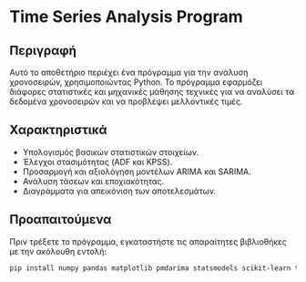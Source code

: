# Time Series Analysis Program

## Περιγραφή
Αυτό το αποθετήριο περιέχει ένα πρόγραμμα για την ανάλυση χρονοσειρών, χρησιμοποιώντας Python. Το πρόγραμμα εφαρμόζει διάφορες στατιστικές και μηχανικές μάθησης τεχνικές για να αναλύσει τα δεδομένα χρονοσειρών και να προβλέψει μελλοντικές τιμές.

## Χαρακτηριστικά
- Υπολογισμός βασικών στατιστικών στοιχείων.
- Έλεγχοι στασιμότητας (ADF και KPSS).
- Προσαρμογή και αξιολόγηση μοντέλων ARIMA και SARIMA.
- Ανάλυση τάσεων και εποχιακότητας.
- Διαγράμματα για απεικόνιση των αποτελεσμάτων.

## Προαπαιτούμενα
Πριν τρέξετε το πρόγραμμα, εγκαταστήστε τις απαραίτητες βιβλιοθήκες με την ακόλουθη εντολή:
```bash
pip install numpy pandas matplotlib pmdarima statsmodels scikit-learn tensorflow
